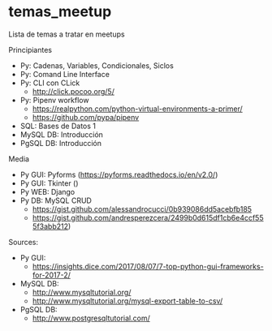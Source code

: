 # temas_meetup
Lista de temas a tratar en meetups

Principiantes
* Py: Cadenas, Variables, Condicionales, Siclos
* Py: Comand Line Interface
* Py: CLI con CLick
	* http://click.pocoo.org/5/
* Py: Pipenv workflow 
	* https://realpython.com/python-virtual-environments-a-primer/
	* https://github.com/pypa/pipenv
* SQL: Bases de Datos 1
* MySQL DB: Introducción
* PgSQL DB: Introducción

Media
* Py GUI: Pyforms (https://pyforms.readthedocs.io/en/v2.0/)
* Py GUI: Tkinter ()
* Py WEB: Django
* Py DB: MySQL CRUD 
	* https://gist.github.com/alessandrocucci/0b939086dd5acebfb185
	* https://gist.github.com/andresperezcera/2499b0d615df1cb6e4ccf555f3abb212)


Sources:
* Py GUI: 
	* https://insights.dice.com/2017/08/07/7-top-python-gui-frameworks-for-2017-2/
* MySQL DB: 
	* http://www.mysqltutorial.org/
	* http://www.mysqltutorial.org/mysql-export-table-to-csv/
* PgSQL DB:
	* http://www.postgresqltutorial.com/